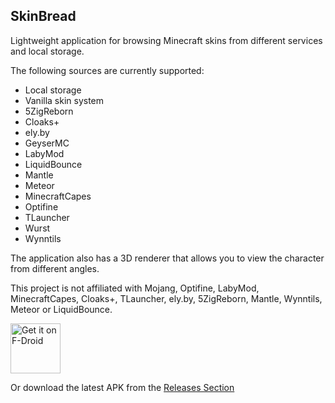 SkinBread
--------

Lightweight application for browsing Minecraft skins from different services and local storage.

The following sources are currently supported:
* Local storage
* Vanilla skin system
* 5ZigReborn
* Cloaks+
* ely.by
* GeyserMC
* LabyMod
* LiquidBounce
* Mantle
* Meteor
* MinecraftCapes
* Optifine
* TLauncher
* Wurst
* Wynntils

The application also has a 3D renderer that allows you to view the character from different angles.

This project is not affiliated with Mojang, Optifine, LabyMod, MinecraftCapes, Cloaks+, TLauncher, ely.by, 5ZigReborn, Mantle, Wynntils, Meteor or LiquidBounce.

[<img src="https://fdroid.gitlab.io/artwork/badge/get-it-on.png"
     alt="Get it on F-Droid"
     height="80">](https://f-droid.org/packages/zatrit.skinbread/)

Or download the latest APK from the [Releases Section](https://github.com/zatrit/skinview/releases/latest)
